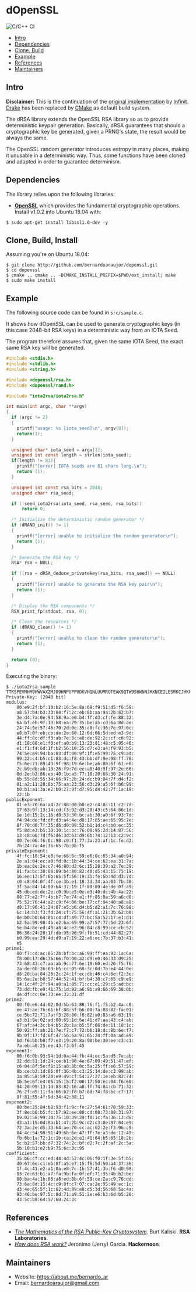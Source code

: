 # dOpenSSL

![C/C++ CI](https://github.com/bernardoaraujor/dopenssl/workflows/C/C++%20CI/badge.svg)

* [Intro](#intro)
* [Dependencies](#dependencies)
* [Clone, Build](#clone--build)
* [Example](#example)
* [References](#references)
* [Maintainers](#maintainers)

## Intro

**Disclaimer:** This is the continuation of the [original implementation](https://github.com/infinit/dopenssl) by [Infinit](https://infinit.sh/). [Drake](https://github.com/infinit/drake) has been replaced by [CMake](https://cmake.org/) as default build system.

The dRSA library extends the OpenSSL RSA library so as to provide deterministic keypair generation. Basically, dRSA guarantees that should a cryptographic key be generated, given a PRNG's state, the result would be always the same.

The OpenSSL random generator introduces entropy in many places, making it unusable in a deterministic way. Thus, some functions have been cloned and adapted in order to guarantee determinism.

## Dependencies
The library relies upon the following libraries:

 * [**OpenSSL**](http://www.openssl.org) which provides the fundamental cryptographic operations. Install v1.0.2 into Ubuntu 18.04 with:

```
$ sudo apt-get install libssl1.0-dev -y
```

## Clone, Build, Install
Assuming you're on Ubuntu 18.04:

```
$ git clone http://github.com/bernardoaraujor/dopenssl.git
$ cd dopenssl
$ cmake .. cmake .. -DCMAKE_INSTALL_PREFIX=$PWD/ext_install; make
$ sudo make install
```

## Example
The following source code can be found in `src/sample.c`.

It shows how dOpenSSL can be used to generate cryptographic keys (in this case 2048-bit RSA keys) in a deterministic way from an IOTA Seed.

The program therefore assures that, given the same IOTA Seed, the exact same RSA key will be generated.

```C
#include <stdio.h>
#include <stdlib.h>
#include <string.h>

#include <dopenssl/rsa.h>
#include <dopenssl/rand.h>

#include "iota2rsa/iota2rsa.h"

int main(int argc, char **argv)
{
  if (argc != 2)
  {
    printf("usage: %s [iota_seed]\n", argv[0]);
    return(1);
  }

  unsigned char* iota_seed = argv[1];
  unsigned int const length = strlen(iota_seed);
  if(length != 81){
    printf("[error] IOTA seeds are 81 chars long.\n");
    return (1);
  }

  unsigned int const rsa_bits = 2048;
  unsigned char* rsa_seed;

  if (!seed_iota2rsa(iota_seed, rsa_seed, rsa_bits))
      return 0;

  /* Initialize the deterministic random generator */
  if (dRAND_init() != 1)
  {
    printf("[error] unable to initialize the random generator\n");
    return (1);
  }

  /* Generate the RSA key */
  RSA* rsa = NULL;

  if ((rsa = dRSA_deduce_privatekey(rsa_bits, rsa_seed)) == NULL)
  {
    printf("[error] unable to generate the RSA key pair\n");
    return (1);
  }

  /* Display the RSA components */
  RSA_print_fp(stdout, rsa, 0);

  /* Clean the resources */
  if (dRAND_clean() != 1)
  {
    printf("[error] unable to clean the random generator\n");
    return (1);
  }

  return (0);
}
```

Executing the binary:
```
$ ./iota2rsa_sample TTKSPEVMHM9HWVAXZMJO9HNPUPPUDKVHQNLUUMROTEAK9QTW9SHWNNJMXNCEILESRKCJHKQQHJBRJHWFN
Private-Key: (2048 bit)
modulus:
    00:e9:2f:bf:10:b2:16:5e:8a:69:f9:51:d5:f6:59:
    a8:57:b4:b3:33:84:f7:2c:eb:8b:aa:9a:2b:82:b7:
    3e:d4:7a:0e:94:58:9a:e0:b4:ff:d3:cf:fe:88:32:
    6a:bf:eb:9f:13:b8:ea:79:35:be:a5:cd:6a:8d:ae:
    24:74:5e:57:46:70:2d:0e:35:c0:fc:36:7e:97:6c:
    e8:b7:0f:eb:cb:de:2e:60:12:6d:66:5d:ed:e3:9d:
    44:ff:8c:df:f3:ab:7e:8c:e8:de:92:2c:cf:c6:92:
    d1:18:08:e1:f0:ef:a0:b9:13:23:81:48:c5:95:46:
    e1:f1:f4:6d:1f:b2:56:10:25:d7:e3:a4:f9:93:b5:
    74:5e:89:94:ba:03:df:00:9f:1f:e5:99:75:c9:ad:
    99:22:c4:b5:c1:83:dc:f8:43:bb:df:9e:98:ff:78:
    f5:6e:71:89:43:9f:98:19:6e:be:a6:80:6f:61:e6:
    2c:b9:db:ab:13:26:f9:7d:ee:a8:40:9f:97:2e:66:
    0d:2e:b2:86:eb:40:1b:a5:77:18:20:68:30:24:91:
    6b:55:8d:55:34:66:97:2b:24:dc:b9:04:7f:d4:f2:
    01:a2:11:28:8b:75:aa:23:56:d3:29:a5:6f:b6:99:
    b0:b1:a1:3a:e2:b0:27:9f:d7:95:d4:42:7f:1a:19:
    22:1b
publicExponent:
    01:e3:70:6a:a4:2c:88:d0:b0:e2:c4:8c:11:c2:7d:
    17:63:9f:13:14:cd:f3:92:d3:28:43:c5:64:86:1d:
    1e:1d:15:2c:16:d0:53:30:bc:ab:30:a0:6f:93:7d:
    f4:94:de:fd:df:d3:a4:4e:d8:17:85:ae:65:95:7e:
    8f:70:d6:7f:35:d6:d0:08:52:b1:1d:c4:b0:ec:35:
    f5:8d:e3:b5:30:30:1c:bc:76:08:95:2d:14:87:56:
    13:c8:06:7d:f6:d6:3d:63:d9:6b:74:12:13:c2:9c:
    00:7e:06:f6:0c:98:c0:f1:77:3a:23:af:1c:fe:d2:
    7b:24:7a:4e:3b:65:7b:0b:f5
privateExponent:
    4f:fc:18:54:e8:fe:66:6c:59:e6:0c:65:34:a0:94:
    2e:a1:04:ec:a0:fd:0c:1b:44:34:ce:62:ea:31:7a:
    1b:ea:8e:2e:c7:46:80:d2:6c:15:28:39:a2:7e:39:
    81:fa:bc:30:08:89:b4:80:82:40:d5:43:15:75:19:
    16:ee:12:5f:6b:65:5f:56:19:31:fe:5b:4d:d3:7d:
    c0:c8:04:0f:4f:ce:3b:e1:18:3d:34:aa:03:7b:30:
    3f:5a:84:14:09:64:37:19:1f:89:89:4e:de:0f:a9:
    45:db:ed:de:2e:c0:9b:e5:0e:e3:40:dc:4b:4a:22:
    08:77:e2:7f:4b:b7:7e:74:a1:ff:85:8a:59:a6:d0:
    75:52:76:44:a2:c9:f4:06:be:77:cf:94:40:a8:a8:
    d8:17:96:41:24:07:e5:b6:d4:b5:d2:a1:7c:76:98:
    6c:14:b3:f3:fd:24:cf:75:56:4f:a1:21:3b:62:b0:
    0e:b0:b0:64:8b:c4:df:49:77:bc:5a:52:17:e1:d1:
    b2:5a:99:98:4b:e2:ba:69:99:a7:57:77:5d:23:6f:
    5e:b4:8e:ed:48:a8:4c:e2:96:84:c8:99:ce:cb:52:
    86:36:24:20:1f:db:95:96:9f:fb:51:cd:44:82:27:
    b0:99:ea:29:4d:d9:a7:19:22:a6:ec:7b:37:b3:41:
    e5
prime1:
    00:f7:cd:ac:85:2b:bf:bc:a6:99:ff:ea:93:1a:6a:
    f8:00:17:d6:36:66:f0:00:a2:d9:e0:46:33:d9:25:
    73:68:43:c7:aa:ab:9c:77:6e:19:60:ed:26:f5:f6:
    2a:de:0b:26:63:b5:cc:05:68:3c:0d:7b:e4:44:0e:
    d8:20:ba:84:26:2c:24:1f:ec:db:46:c4:6e:f2:3e:
    05:6a:2e:b8:57:44:52:41:bf:b4:30:c7:65:c9:e9:
    14:1c:4f:2f:94:a0:a1:85:71:cc:e1:29:c5:ad:bc:
    73:dd:fb:e9:41:75:1d:92:a6:9b:a9:66:69:38:0b:
    de:df:cc:0e:73:ee:33:31:df
prime2:
    00:f0:e6:4d:02:0d:5b:63:88:76:f1:f5:b2:4a:c0:
    ee:47:ae:7b:61:bf:88:5f:b6:00:7a:88:82:fa:01:
    ce:5b:72:71:7a:f3:28:80:f6:82:a0:83:a6:63:19:
    a3:b1:9e:02:ad:08:65:1d:6e:41:d7:aa:43:c4:ab:
    67:af:a4:3c:b4:b5:2b:1a:b5:5f:08:de:11:18:1c:
    50:92:ff:ab:21:7e:f7:c7:72:b6:18:dc:8b:6e:f7:
    9b:0f:17:fd:6f:47:56:6a:91:65:24:ff:0a:ad:e9:
    bd:f6:bb:b0:f7:e3:19:20:8a:98:be:30:ee:c3:c1:
    7a:eb:a0:25:ee:43:f3:6f:45
exponent1:
    00:f6:0b:93:94:1d:0a:44:fb:44:ec:5a:d5:7e:ab:
    32:dd:51:1d:24:ce:b1:90:4e:67:09:49:51:47:ef:
    c6:04:8f:5e:f8:15:a0:8b:0c:5a:25:ff:e6:57:59:
    8b:ce:b2:1d:86:0f:36:4b:c3:25:14:de:c3:99:ab:
    3a:85:58:59:20:e9:49:cf:54:27:27:1e:eb:82:74:
    16:5e:6f:e4:06:15:15:f2:00:17:50:ec:84:f6:60:
    94:20:09:13:1d:83:82:16:a0:ff:74:84:cb:71:32:
    76:2f:d5:11:fa:66:b2:f8:b7:8d:74:f8:bc:c7:17:
    9f:81:55:4f:9d:34:42:38:11
exponent2:
    00:be:25:84:b8:93:f1:9c:fe:27:54:61:70:59:33:
    3f:8e:b6:b5:fc:b7:92:ee:80:cd:08:73:88:31:97:
    b9:02:58:99:34:75:10:39:39:f0:1c:fa:36:13:d8:
    d3:a1:15:0d:8a:b1:47:2b:9c:d2:c3:8e:87:84:e9:
    72:3a:2e:d5:33:64:ae:70:cc:ac:02:2e:f3:96:c9:
    04:4c:54:98:91:49:6b:6e:47:ff:7e:a3:de:12:49:
    fb:6b:1a:72:1c:1b:ca:2d:e1:41:64:b5:65:18:2b:
    5c:b2:57:bb:d7:32:74:2c:bf:d2:7c:2f:af:2c:5a:
    5b:10:b1:e2:b9:75:6c:3c:95
coefficient:
    35:b6:cf:cc:ed:44:4d:52:4c:06:f0:1f:3e:5f:b5:
    d0:67:6e:c1:eb:8f:a5:e7:15:f6:5d:50:a4:37:36:
    1f:4c:41:e2:a1:0a:e8:7c:1b:57:41:3b:f6:d0:98:
    83:7e:63:b1:a7:fa:9b:fa:0f:ef:71:35:4b:b2:be:
    08:ba:4a:1b:06:a8:ed:8b:6f:59:ce:2a:c9:76:dd:
    73:6a:8d:15:4c:c9:8f:c7:07:ca:2e:95:49:ec:1c:
    d3:4e:65:5f:1c:02:4d:89:e8:d5:3d:56:68:5a:4a:
    93:46:be:97:5c:8d:71:a9:51:2e:e6:b3:6d:b5:26:
    43:5c:b8:64:57:60:24:3c
```

## References
- [*The Mathematics of the RSA Public-Key Cryptosystem*](http://www.mathaware.org/mam/06/Kaliski.pdf). Burt Kaliski. **RSA Laboratories**.
- [*How does RSA work?*](https://hackernoon.com/how-does-rsa-work-f44918df914b) Jeronimo (Jerry) Garcia. **Hackernoon**.

## Maintainers
 * Website: https://about.me/bernardo_ar
 * Email: bernardoaraujor@gmail.com
